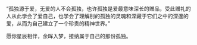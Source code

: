 

“孤独源于爱，无爱的人不会孤独，也许孤独是爱最意味深长的赠品，受此赠礼的人从此学会了爱自己，也学会了理解别的孤独的灵魂和深藏于它们之中的深邃的爱，从而为自己建立了一个珍贵的精神世界。”

愿你星辰相伴，余晖入梦，接纳属于自己的那份孤独。